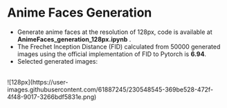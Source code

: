 # Anime Faces Generation
* Generate anime faces at the resolution of 128px, code is available at **AnimeFaces_generation_128px.ipynb** . <br>
* The Frechet Inception Distance (FID) calculated from 50000 generated images using the official implementation of FID to Pytorch is **6.94**. <br>
* Selected generated images: <br>
<br>
![128px](https://user-images.githubusercontent.com/61887245/230548545-369be528-472f-4f48-9017-3266bdf5831e.png)
